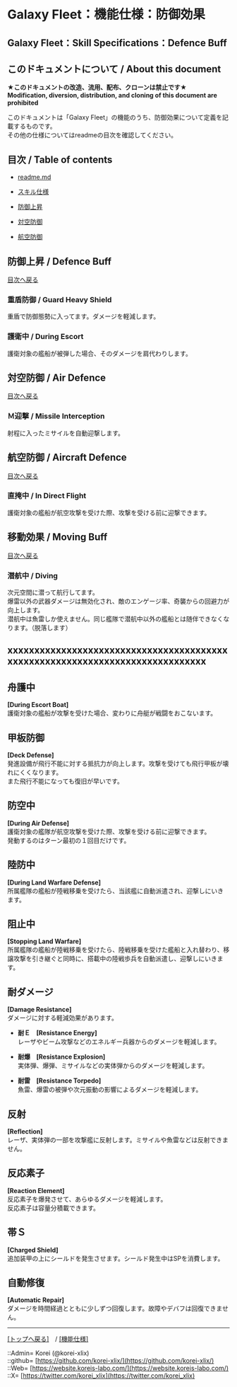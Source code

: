 # Galaxy Fleet：機能仕様：防御効果

## Galaxy Fleet：Skill Specifications：Defence Buff

## このドキュメントについて / About this document

**★このドキュメントの改造、流用、配布、クローンは禁止です★**  
    **Modification, diversion, distribution, and cloning of this document are prohibited**  
  
このドキュメントは「Galaxy Fleet」の機能のうち、防御効果について定義を記載するものです。  
その他の仕様についてはreadmeの目次を確認してください。  





## 目次 / Table of contents

* [readme.md](/readme.md)
* [スキル仕様](/skill/readme.md)

* [防御上昇](#防御上昇--defence-buff)
* [対空防御](#対空防御--air-defence)
* [航空防御](#航空防御--aircraft-defence)




## 防御上昇 / Defence Buff

[目次へ戻る](#目次--table-of-contents)  
  

### 重盾防御 / Guard Heavy Shield
  
重盾で防御態勢に入ってます。ダメージを軽減します。  
  


### 護衛中 / During Escort
  
護衛対象の艦船が被弾した場合、そのダメージを肩代わりします。  
  





## 対空防御 / Air Defence

[目次へ戻る](#目次--table-of-contents)  
  

### Ｍ迎撃 / Missile Interception
  
射程に入ったミサイルを自動迎撃します。  
  





## 航空防御 / Aircraft Defence

[目次へ戻る](#目次--table-of-contents)  
  

### 直掩中 / In Direct Flight
  
護衛対象の艦船が航空攻撃を受けた際、攻撃を受ける前に迎撃できます。  
  





## 移動効果 / Moving Buff

[目次へ戻る](#目次--table-of-contents)  
  

### 潜航中 / Diving
  
次元空間に潜って航行してます。  
爆雷以外の武器ダメージは無効化され、敵のエンゲージ率、奇襲からの回避力が向上します。  
潜航中は魚雷しか使えません。同じ艦隊で潜航中以外の艦船とは随伴できなくなります。（脱落します）  







## xxxxxxxxxxxxxxxxxxxxxxxxxxxxxxxxxxxxxxxxxxxxxxxxxxxxxxxxxxxxxxxxxxxxxxxxxxxxxx















## 舟護中
**[During Escort Boat]**  
護衛対象の艦船が攻撃を受けた場合、変わりに舟艇が戦闘をおこないます。  


## 甲板防御
**[Deck Defense]**  
発進設備が飛行不能に対する抵抗力が向上します。攻撃を受けても飛行甲板が壊れにくくなります。  
また飛行不能になっても復旧が早いです。  


## 防空中
**[During Air Defense]**  
護衛対象の艦隊が航空攻撃を受けた際、攻撃を受ける前に迎撃できます。  
発動するのはターン最初の１回目だけです。  


## 陸防中
**[During Land Warfare Defense]**  
所属艦隊の艦船が陸戦移乗を受けたら、当該艦に自動派遣され、迎撃しにいきます。  


## 阻止中
**[Stopping Land Warfare]**  
所属艦隊の艦船が陸戦移乗を受けたら、陸戦移乗を受けた艦船と入れ替わり、移譲攻撃を引き継ぐと同時に、搭載中の陸戦歩兵を自動派遣し、迎撃しにいきます。  


## 耐ダメージ
**[Damage Resistance]**  
ダメージに対する軽減効果があります。  

* **耐Ｅ　[Resistance Energy]**  
  レーザやビーム攻撃などのエネルギー兵器からのダメージを軽減します。  

* **耐爆　[Resistance Explosion]**  
  実体弾、爆弾、ミサイルなどの実体弾からのダメージを軽減します。  

* **耐雷　[Resistance Torpedo]**  
  魚雷、爆雷の被弾や次元振動の影響によるダメージを軽減します。  


## 反射
**[Reflection]**  
レーザ、実体弾の一部を攻撃艦に反射します。ミサイルや魚雷などは反射できません。  


## 反応素子
**[Reaction Element]**  
反応素子を爆発させて、あらゆるダメージを軽減します。  
反応素子は容量分積載できます。  


## 帯Ｓ
**[Charged Shield]**  
追加装甲の上にシールドを発生させます。シールド発生中はSPを消費します。  


## 自動修復
**[Automatic Repair]**  
ダメージを時間経過とともに少しずつ回復します。故障やデバフは回復できません。  





***
[[トップへ戻る]](/readme.md)　/
[[機能仕様]](/skill/readme.md)  
  
::Admin= Korei (@korei-xlix)  
::github= [https://github.com/korei-xlix/](https://github.com/korei-xlix/)  
::Web= [https://website.koreis-labo.com/](https://website.koreis-labo.com/)  
::X= [https://twitter.com/korei_xlix](https://twitter.com/korei_xlix)  
